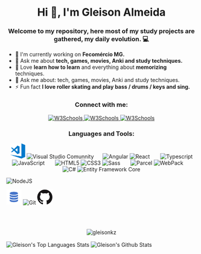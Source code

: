 <h1 align="center">Hi 👋, I'm Gleison Almeida</h1>
<h3 align="center">Welcome to my repository, here most of my study projects are gathered, my daily evolution. 💻</h3>

- 🔭 I'm currently working on **Fecomércio MG.**
- 💬 Ask me about **tech, games, movies, Anki and study techniques.**
- 🎴 Love **learn how to learn** and everything about **memorizing** techniques.
- 💬 Ask me about: tech, games, movies, Anki and study techniques.
- ⚡ Fun fact **I love roller skating and play bass / drums / keys and sing.**

<h3 align="center">Connect with me:</h3>

<p align="center">
<a href="https://www.instagram.com/gleison_gbass/">
<img alt="W3Schools" src="https://cdn.jsdelivr.net/npm/simple-icons@v3/icons/instagram.svg" width="40" height="40">
</a>

<a href="https://www.linkedin.com/in/gleison-ribeiro-a65257119/">
<img alt="W3Schools" src="https://cdn.jsdelivr.net/npm/simple-icons@v3/icons/linkedin.svg" border="0" width="40" height="40">
</a>

<a href="https://www.youtube.com/channel/UCxZ1pK5ExBbS6VS0x5YMGfA?view_as=subscriber">
<img alt="W3Schools" src="https://cdn.jsdelivr.net/npm/simple-icons@v3/icons/youtube.svg" width="40" height="40">
</a>
</p>
<h3 align="center">Languages and Tools:</h3>
<p align="center">

<img  alt="Visual Studio Code" title="Visual Studio Code" width="40" height="40" src="https://raw.githubusercontent.com/github/explore/80688e429a7d4ef2fca1e82350fe8e3517d3494d/topics/visual-studio-code/visual-studio-code.png" />
<img  alt="Visual Studio Comunnity" title="Visual Studio Community" width="40" height="40" src="https://visualstudio.microsoft.com/wp-content/uploads/2019/06/BrandVisualStudioWin2019-3.svg" />&nbsp;&nbsp;&nbsp;&nbsp;&nbsp;

<img src="https://devicons.github.io/devicon/devicon.git/icons/angularjs/angularjs-original.svg" alt="Angular" title="Angular" width="40" height="40"/>
<img src="https://devicons.github.io/devicon/devicon.git/icons/react/react-original-wordmark.svg" alt="React" title="React" width="40" height="40"/>
&nbsp;&nbsp;&nbsp;&nbsp;&nbsp;

<img src="https://devicons.github.io/devicon/devicon.git/icons/typescript/typescript-original.svg" alt="Typescript" title="TypeScript" width="40" height="40"/>
<img src="https://devicons.github.io/devicon/devicon.git/icons/javascript/javascript-original.svg" alt="JavaScript" title="JavaScript" width="40" height="40"/>
&nbsp;&nbsp;&nbsp;&nbsp;&nbsp;

<img src="https://devicons.github.io/devicon/devicon.git/icons/html5/html5-original-wordmark.svg" alt="HTML5" title="HTML5" width="40" height="40"/> 
<img src="https://devicons.github.io/devicon/devicon.git/icons/css3/css3-original-wordmark.svg" alt="CSS3" title="CSS3" width="40" height="40"/> 
<img src="https://www.vectorlogo.zone/logos/sass-lang/sass-lang-icon.svg" alt="Sass" title="Sass" width="40" height="40"/> 
&nbsp;&nbsp;&nbsp;&nbsp;&nbsp;

<img src="https://www.vectorlogo.zone/logos/parceljs/parceljs-icon.svg" alt="Parcel" title="Parcel" width="40" height="40"/>
<img src="https://www.vectorlogo.zone/logos/js_webpack/js_webpack-icon.svg" alt="WebPack" title="WebPack" width="40" height="40"/>&nbsp;&nbsp;&nbsp;&nbsp;&nbsp;

<img src="https://devicons.github.io/devicon/devicon.git/icons/csharp/csharp-original.svg" alt="C#" title="C#" width="40" height="40"/>
<img src="https://github.com/campusMVP/dotnetCoreLogoPack/blob/master/Entity%20Framework%20Core/Bitmap%20RGB/Bitmap-MEDIUM_Entity-Framework-Core-Logo_2colors_Square_Boxed_RGB.png?raw=true" alt="Entity Framework Core" title="Entity Framework Core" width="40" height="40"/>

<img src="https://devicons.github.io/devicon/devicon.git/icons/nodejs/nodejs-original-wordmark.svg" alt="NodeJS" title="NodeJS" width="40" height="40"/>&nbsp;&nbsp;&nbsp;&nbsp;&nbsp;

<img  alt="SQL Server" title="SQL Server" width="40" height="40" src="https://raw.githubusercontent.com/github/explore/80688e429a7d4ef2fca1e82350fe8e3517d3494d/topics/sql/sql.png" />

<img src="https://www.vectorlogo.zone/logos/git-scm/git-scm-icon.svg" alt="Git" title="Git" width="40" height="40"/>
<img  alt="GitHub" title="GitHub" width="40" height="40" src="https://raw.githubusercontent.com/github/explore/78df643247d429f6cc873026c0622819ad797942/topics/github/github.png" />
<p align="center">

<br />
<br />

<p align="center"> <img src="https://komarev.com/ghpvc/?username=gleisonkz" alt="gleisonkz" /> </p>

<div>
<img align="center" alt="Gleison's Top Languages Stats" src="https://github-readme-stats.vercel.app/api/top-langs/?username=gleisonkz&langs_count=8" /> 
<img align="center" alt="Gleison's Github Stats" src="https://github-readme-stats.vercel.app/api?username=gleisonkz&show_icons=true&hide_border=true" /> 
</div>


